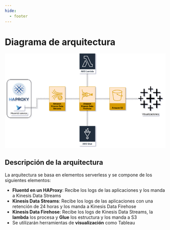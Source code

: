 ```yaml
---
hide:
  - footer
---
```


# Diagrama de arquitectura

![Arquitectura](images/arch_diagram_tfm.png)

## Descripción de la arquitectura

La arquitectura se basa en elementos serverless y se compone de los siguientes elementos:

- **Fluentd en un HAProxy**: Recibe los logs de las aplicaciones y los manda a Kinesis Data Streams
- **Kinesis Data Streams**: Recibe los logs de las aplicaciones con una retención de 24 horas y los manda a Kinesis Data Firehose
- **Kinesis Data Firehose**: Recibe los logs de Kinesis Data Streams, la **lambda** los procesa y **Glue** los estructura y los manda a S3
- Se utilizarán herramientas de **visualización** como Tableau
